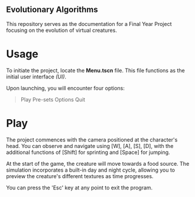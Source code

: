 ## Evolutionary Algorithms
This repository serves as the documentation for a Final Year Project focusing on the evolution of virtual creatures.

# Usage
To initiate the project, locate the **Menu.tscn** file. This file functions as the initial user interface *(UI)*.

Upon launching, you will encounter four options:
>Play Pre-sets Options Quit

# Play
The project commences with the camera positioned at the character's head. You can observe and navigate using [W], [A], [S], [D], with the additional functions of [Shift] for sprinting and [Space] for jumping.

At the start of the game, the creature will move towards a food source. The simulation incorporates a built-in day and night cycle, allowing you to preview the creature's different textures as time progresses.

You can press the 'Esc' key at any point to exit the program.
